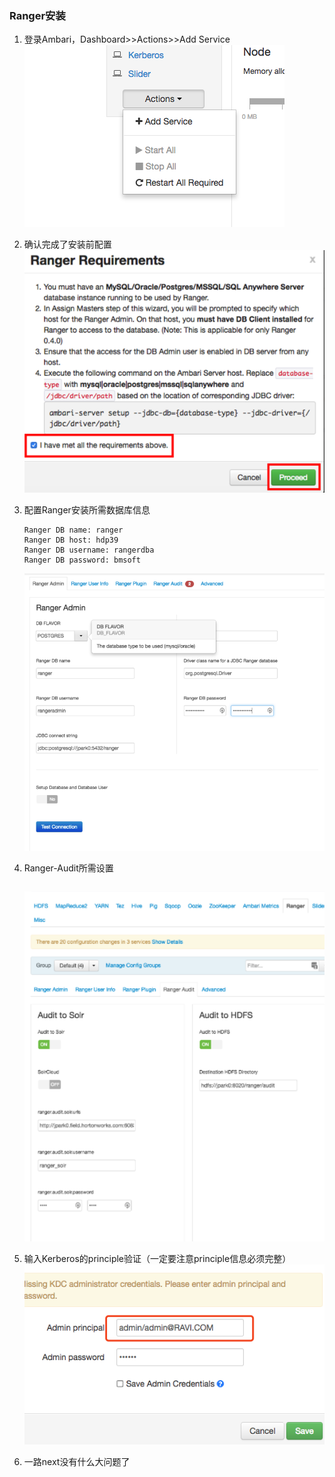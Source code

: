 ### Ranger安装

1. 登录Ambari，Dashboard&gt;&gt;Actions&gt;&gt;Add Service  
   ![](/assets/findRanger.png)

2. 确认完成了安装前配置  
   ![](/assets/rangerEnsure.png)

3. 配置Ranger安装所需数据库信息

   ```
   Ranger DB name: ranger
   Ranger DB host: hdp39
   Ranger DB username: rangerdba
   Ranger DB password: bmsoft
   ```

   ![](/assets/rangerPostgre.png)

4. Ranger-Audit所需设置
   ```
   
   ```
   ![](/assets/rangerAudit.png)

1. 输入Kerberos的principle验证（一定要注意principle信息必须完整）  
   ![](/assets/ranger_kerberos.png)

2. 一路next没有什么大问题了



